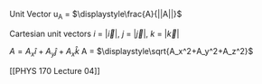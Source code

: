 Unit Vector
u<sub>A</sub> = $\displaystyle\frac{A}{||A||}$

Cartesian unit vectors
*i* = |$\vec{i}$|, *j* = |$\vec{j}$|, *k* = |$\vec{k}$|

$A = A_x\hat{i} + A_y\hat{j} + A_x\hat{k}$
A = $\displaystyle\sqrt{A_x^2+A_y^2+A_z^2}$


[[PHYS 170 Lecture 04]]